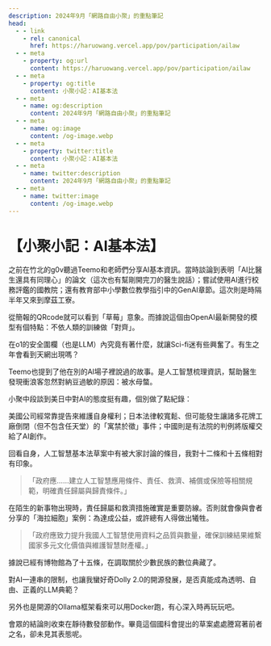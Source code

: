 ```yaml
---
description: 2024年9月「網路自由小聚」的重點筆記
head:
  - - link
    - rel: canonical
      href: https://haruowang.vercel.app/pov/participation/ailaw
  - - meta
    - property: og:url
      content: https://haruowang.vercel.app/pov/participation/ailaw
  - - meta
    - property: og:title
      content: 小聚小記：AI基本法
  - - meta
    - name: og:description
      content: 2024年9月「網路自由小聚」的重點筆記
  - - meta
    - name: og:image
      content: /og-image.webp
  - - meta
    - property: twitter:title
      content: 小聚小記：AI基本法
  - - meta
    - name: twitter:description
      content: 2024年9月「網路自由小聚」的重點筆記
  - - meta
    - name: twitter:image
      content: /og-image.webp
---
```


# 【小聚小記：AI基本法】

<p><Badge type="info" text="🌳 Evergreen" /></P>

之前在竹北的g0v聽過Teemo和老師們分享AI基本資訊。當時談論到表明「AI比醫生還具有同理心」的論文（這次也有幫剛開完刀的醫生說話）；嘗試使用AI進行校務評鑑的國教院；還有教育部中小學數位教學指引中的GenAI章節。這次則是時隔半年又來到摩茲工寮。

從簡報的QRcode就可以看到「草莓」意象。而據說這個由OpenAI最新開發的模型有個特點：不依人類的訓練做「對齊」。

在o1的安全圍欄（也是LLM）內究竟有著什麼，就讓Sci-fi迷有些興奮了。有生之年會看到天網出現嗎？

Teemo也提到了他在別的AI場子裡說過的故事。是人工智慧梳理資訊，幫助醫生發現衝浪客忽然對納豆過敏的原因：被水母螫。

小聚中段談到美日中對AI的態度挺有趣，個別做了點紀錄：

美國公司經常靠提告來維護自身權利；日本法律較寬鬆、但可能發生讓諸多花牌工廠倒閉（但不包含任天堂）的「寓禁於徵」事件；中國則是有法院的判例將版權交給了AI創作。

回看自身，人工智慧基本法草案中有被大家討論的條目，我對十二條和十五條相對有印象。

> 「政府應……建立人工智慧應用條件、責任、救濟、補償或保險等相關規範，明確責任歸屬與歸責條件。」

在陌生的新事物出現時，責任歸屬和救濟措施確實是重要防線。否則就會像與會者分享的「海拉細胞」案例：為達成公益，或許總有人得做出犧牲。

> 「政府應致力提升我國人工智慧使用資料之品質與數量，確保訓練結果維繫國家多元文化價值與維護智慧財產權。」

據說已經有博物館為了十五條，在調取關於少數民族的數位典藏了。

對AI一連串的限制，也讓我蠻好奇Dolly 2.0的開源發展，是否真能成為透明、自由、正義的LLM典範？

另外也是開源的Ollama框架看來可以用Docker跑，有心深入時再玩玩吧。

會眾的結論則收束在靜待數發部動作。畢竟這個國科會提出的草案處處謄寫著前者之名，卻未見其表態呢。